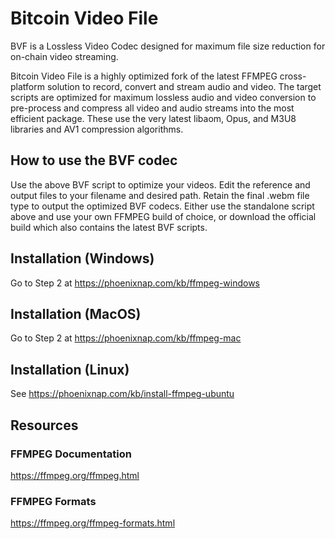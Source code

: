 # Bitcoin Video File

BVF is a Lossless Video Codec designed for maximum file size reduction for on-chain video streaming.

Bitcoin Video File is a highly optimized fork of the latest FFMPEG cross-platform solution to record, convert and stream audio and video. The target scripts are optimized for maximum lossless audio and video conversion to pre-process and compress all video and audio streams into the most efficient package. These use the very latest libaom, Opus, and M3U8 libraries and AV1 compression algorithms.

## How to use the BVF codec

Use the above BVF script to optimize your videos. Edit the reference and output files to your filename and desired path. Retain the final .webm file type to output the optimized BVF codecs. Either use the standalone script above and use your own FFMPEG build of choice, or download the official build which also contains the latest BVF scripts.

## Installation (Windows)

Go to Step 2 at https://phoenixnap.com/kb/ffmpeg-windows

## Installation (MacOS)

Go to Step 2 at https://phoenixnap.com/kb/ffmpeg-mac

## Installation (Linux)

See https://phoenixnap.com/kb/install-ffmpeg-ubuntu

## Resources

### FFMPEG Documentation

https://ffmpeg.org/ffmpeg.html

### FFMPEG Formats

https://ffmpeg.org/ffmpeg-formats.html
